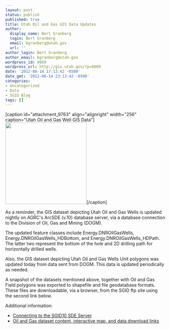 ```yaml
---
layout: post
status: publish
published: true
title: Utah Oil and Gas GIS Data Updates
author:
  display_name: Bert Granberg
  login: Bert Granberg
  email: bgranberg@utah.gov
  url: ''
author_login: Bert Granberg
author_email: bgranberg@utah.gov
wordpress_id: 9869
wordpress_url: http://gis.utah.gov/?p=9869
date: '2012-06-14 17:13:42 -0500'
date_gmt: '2012-06-14 23:13:42 -0500'
categories:
- Uncategorized
- Data
- SGID Blog
tags: []
---
```

<p>[caption id="attachment_9763" align="alignright" width="256" caption="Utah Oil and Gas Well GIS Data"]<img class="size-medium wp-image-9763" title="utah oil and gas wells" src="http://gis.utah.gov/wp-content/uploads/utah-oil-and-gas-wells.png" alt="" width="256" height="256" />[/caption]</p>
<p>As a reminder, the GIS dataset depicting Utah Oil and Gas Wells is updated nightly on AGRC's ArcSDE (v.10) database server, via a database connection to the Division of Oil, Gas and Mining (DOGM).</p>
<p>The updated feature classes include Energy.DNROilGasWells, Energy.DNROilGasWells_HDBottom, and Energy.DNROilGasWells_HDPath. The latter two represent the bottom of the hole and 2D drilling path for horizontally drilled wells.</p>
<p>Also, the GIS dataset depicting Utah Oil and Gas Wells Unit polygons was updated today from data sent from DOGM. This data is updated periodically as needed.</p>
<p>A snapshot of the datasets mentioned above, together with Oil and Gas Field polygons was exported to shapefile and file geodatabase formats. These files are downloadable, via a browser, from the SGID ftp site using the second link below.</p>
<p>Additional information:</p>
<ul>
<li><a title="How to Connect to the SGID via ArcSDE" href="http://gis.utah.gov/data/how-to-connect-to-the-sgid-via-sde/">Connecting to the SGID10 SDE Server</a></li>
<li><a title="Oil and Gas" href="http://gis.utah.gov/data/energy/oil-gas/">Oil and Gas dataset content, interactive map, and data download links</a></li>
</ul>
